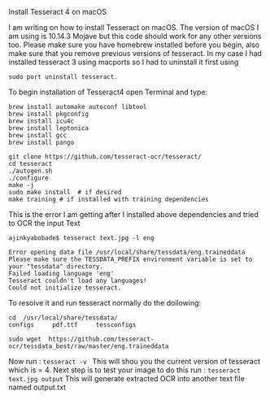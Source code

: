 Install Tesseract 4 on macOS


I am writing on how to install Tesseract on macOS. The version of macOS I am using is 10.14.3 Mojave but this code should work for any other versions too. Please make sure you have homebrew installed before you begin, also make sure that you remove previous versions of tesseract. In my case I had installed tesseract 3 using macports so I had to uninstall it first using

```sudo port uninstall tesseract.```

To begin installation of Tesseract4 open Terminal and type:

```
brew install automake autoconf libtool
brew install pkgconfig
brew install icu4c
brew install leptonica
brew install gcc
brew install pango

git clone https://github.com/tesseract-ocr/tesseract/
cd tesseract
./autogen.sh
./configure 
make -j
sudo make install  # if desired
make training # if installed with training dependencies

```
<script async src="//pagead2.googlesyndication.com/pagead/js/adsbygoogle.js"></script>
<script>
  (adsbygoogle = window.adsbygoogle || []).push({
    google_ad_client: "ca-pub-5910681611296641",
    enable_page_level_ads: true
  });
</script>


This is the error I am getting after I installed above dependencies and tried to OCR the input Text 

```
ajinkyabobade$ tesseract text.jpg -l eng
```
```
Error opening data file /usr/local/share/tessdata/eng.traineddata
Please make sure the TESSDATA_PREFIX environment variable is set to your "tessdata" directory.
Failed loading language 'eng'
Tesseract couldn't load any languages!
Could not initialize tesseract.
```

To resolve it and run tesseract normally do the dollowing:

```
cd  /usr/local/share/tessdata/
configs		pdf.ttf		tessconfigs

sudo wget  https://github.com/tesseract-ocr/tessdata_best/raw/master/eng.traineddata
```


Now run : ```tesseract -v ```
This will shou you the current version of tesseract  which is = 4.
Next step is to test your image to do this run : ```tesseract text.jpg output```
This will generate extracted OCR into another text file named output.txt 
 

 
